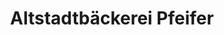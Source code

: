 ---
title: "Altstadtbäckerei Pfeifer"
url: /gelnhausen/altstadtbaeckerei-pfeifer/
shop: Bäckerei
---